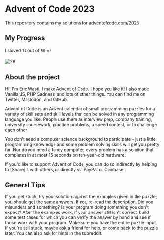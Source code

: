 # Advent of Code 2023

This repository contains my solutions for [adventofcode.com/2023](https://adventofcode.com/2023)

## My Progress

I sloved `14` out of `50` ⭐!

![28](https://progress-bar.dev/28?width=500)

## About the project
Hi! I'm Eric Wastl. I make Advent of Code. I hope you like it! I also made Vanilla JS, PHP Sadness, and lots of other things. You can find me on Twitter, Mastodon, and GitHub.

Advent of Code is an Advent calendar of small programming puzzles for a variety of skill sets and skill levels that can be solved in any programming language you like. People use them as interview prep, company training, university coursework, practice problems, a speed contest, or to challenge each other.

You don't need a computer science background to participate - just a little programming knowledge and some problem solving skills will get you pretty far. Nor do you need a fancy computer; every problem has a solution that completes in at most 15 seconds on ten-year-old hardware.

If you'd like to support Advent of Code, you can do so indirectly by helping to [Share] it with others, or directly via PayPal or Coinbase.

## General Tips
If you get stuck, try your solution against the examples given in the puzzle; you should get the same answers. If not, re-read the description. Did you misunderstand something? Is your program doing something you don't expect? After the examples work, if your answer still isn't correct, build some test cases for which you can verify the answer by hand and see if those work with your program. Make sure you have the entire puzzle input. If you're still stuck, maybe ask a friend for help, or come back to the puzzle later. You can also ask for hints in the subreddit.

